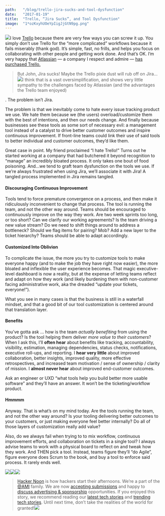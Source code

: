 ```yaml
---
path:	"/blog/trello-jira-sucks-and-tool-dysfunction"
date:	"2017-01-19"
title:	"Trello, “Jira Sucks”, and Tool Dysfunction"
image:	"1*ozKxyhUOeYpIigJjGtN9pg.png"
---
```


![](/images/1*ozKxyhUOeYpIigJjGtN9pg.png)I love [Trello](https://medium.com/u/fb5dd2d116a1) because there are very few ways you can screw it up. You simply don’t use Trello for the “more complicated” workflows because it fails miserably (thank god). It’s simple, fast, no frills, and helps you focus on collaborating with other people and getting work done. And that’s OK. I’m very happy that [Atlassian](https://medium.com/u/5aa6b9976187) — a company I respect and admire — [has purchased Trello.](https://hackernoon.com/what-the-trello-acquisition-means-for-atlassian-6a21ef7ac169#.mem6innxb)




> But John, Jira sucks! Maybe the Trello pixie dust will rub off on Jira…![](/images/1*MhmjV3gNgZe383L0IUAUVA.png)I think that is a vast oversimplification, and shows very little sympathy to the challenges faced by Atlassian (and the advantages the Trello team enjoyed)

. The problem isn’t Jira.

The problem is that we inevitably come to hate every issue tracking product we use. We hate them because we (the users) overload/customize them with the best of intentions, and then our needs change. And finally because businesses see these tools as some sort of necessary evil: a management tool instead of a catalyst to drive better customer outcomes and inspire continuous improvement. If front-line teams could link their use of said tools to better individual and customer outcomes, they’d like them.

Great case in point. My friend proclaimed “I hate Trello!” Turns out he started working at a company that had butchered it beyond recognition to “manage” an incredibly bloated process. It only takes one bout of food poisoning. And…we tend to graft team dysfunction on the tools we use. If we’re always frustrated when using Jira, we’ll associate it with Jira! A tangled process implemented in Jira remains tangled.

#### Discouraging Continuous Improvement

Tools tend to force premature convergence on a process, and then make it ridiculously inconvenient to change that process. The tool is running the team, and not the other way around. Teams should be encouraged to continuously improve on the way they work. Are two week sprints too long, or too short? Can we clarify our working agreements? Is the team driving a new value stream? Do we need to shift things around to address a bottleneck? Should we flag items for pairing? Mob? Add a new layer to the ticket hierarchy? Teams should be able to adapt accordingly.

#### Customized Into Oblivion

To complicate the issue, the more you try to customize tools to make everyone happy (and to make the job they have right now easier), the more bloated and inflexible the user experience becomes. That magic executive-level dashboard is now a reality, but at the expense of letting teams reflect and adapt on how they work (and likely burdening them with non-customer facing administrative work, aka the dreaded “update your tickets, everyone!”).

What you see in many cases is that the business is still in a waterfall mindset, and that a good bit of our tool customization is centered around that translation layer.

#### Benefits

You’ve gotta ask … how is the team *actually benefiting* from using the product? Is the tool helping them deliver *more value to their customers*? When I ask this, I’ll **often hear** about benefits like tracking, accountability, visibility, estimation, managing dependencies, status checks, notifications, executive roll-ups, and reporting. I **hear very little** about improved collaboration, better insights, improved quality, more effective retrospectives, and increased team motivation / sense of ownership / clarity of mission. I **almost never hear** about improved end-customer outcomes.

Ask an engineer or UXD “what tools help you build better more usable software” and they’ll have an answer. It won’t be the ticketing/workflow product.

#### Hmmmm

Anyway. That is what’s on my mind today. Are the tools running the team, and not the other way around? Is your tooling delivering better outcomes to your customers, or just making everyone feel better internally? Do all of those layers of customization really add value?

Also, do we always fail when trying to to mix workflow, continuous improvement efforts, and collaboration on tickets in a single tool? I always advise teams to work with a physical board to reflect on and tweak how they work. And THEN pick a tool. Instead, teams figure they’ll “do Agile”, figure everyone does Scrum to the book, and buy a tool to enforce said process. It rarely ends well.

[![](/images/1*0hqOaABQ7XGPT-OYNgiUBg.png)](http://bit.ly/HackernoonFB)[![](/images/1*Vgw1jkA6hgnvwzTsfMlnpg.png)](https://goo.gl/k7XYbx)[![](/images/1*gKBpq1ruUi0FVK2UM_I4tQ.png)](https://goo.gl/4ofytp)
> [Hacker Noon](http://bit.ly/Hackernoon) is how hackers start their afternoons. We’re a part of the [@AMI](http://bit.ly/atAMIatAMI) family. We are now [accepting submissions](http://bit.ly/hackernoonsubmission) and happy to [discuss advertising & sponsorship](mailto:partners@amipublications.com) opportunities.
> If you enjoyed this story, we recommend reading our [latest tech stories](http://bit.ly/hackernoonlatestt) and [trending tech stories](https://hackernoon.com/trending). Until next time, don’t take the realities of the world for granted!![](/images/1*35tCjoPcvq6LbB3I6Wegqw.jpeg)